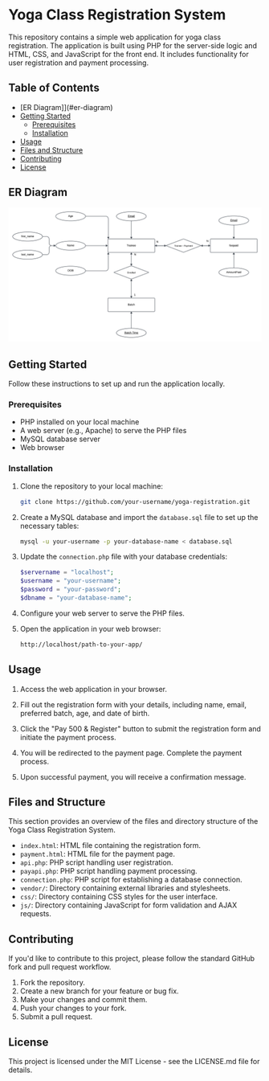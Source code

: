 # Yoga Class Registration System

This repository contains a simple web application for yoga class registration. The application is built using PHP for the server-side logic and HTML, CSS, and JavaScript for the front end. It includes functionality for user registration and payment processing.

## Table of Contents

- [ER Diagram]](#er-diagram)
- [Getting Started](#getting-started)
  - [Prerequisites](#prerequisites)
  - [Installation](#installation)
- [Usage](#usage)
- [Files and Structure](#files-and-structure)
- [Contributing](#contributing)
- [License](#license)

## ER Diagram

![ER Diagram](css/ER-Diagram-Yoga.png)

## Getting Started

Follow these instructions to set up and run the application locally.

### Prerequisites

- PHP installed on your local machine
- A web server (e.g., Apache) to serve the PHP files
- MySQL database server
- Web browser

### Installation

1. Clone the repository to your local machine:

    ```bash
    git clone https://github.com/your-username/yoga-registration.git
    ```

2. Create a MySQL database and import the `database.sql` file to set up the necessary tables:

    ```bash
    mysql -u your-username -p your-database-name < database.sql
    ```

3. Update the `connection.php` file with your database credentials:

    ```php
    $servername = "localhost";
    $username = "your-username";
    $password = "your-password";
    $dbname = "your-database-name";
    ```

4. Configure your web server to serve the PHP files.

5. Open the application in your web browser:

    ```bash
    http://localhost/path-to-your-app/
    ```

## Usage

1. Access the web application in your browser.

2. Fill out the registration form with your details, including name, email, preferred batch, age, and date of birth.

3. Click the "Pay 500 & Register" button to submit the registration form and initiate the payment process.

4. You will be redirected to the payment page. Complete the payment process.

5. Upon successful payment, you will receive a confirmation message.

## Files and Structure

This section provides an overview of the files and directory structure of the Yoga Class Registration System.

- `index.html`: HTML file containing the registration form.
- `payment.html`: HTML file for the payment page.
- `api.php`: PHP script handling user registration.
- `payapi.php`: PHP script handling payment processing.
- `connection.php`: PHP script for establishing a database connection.
- `vendor/`: Directory containing external libraries and stylesheets.
- `css/`: Directory containing CSS styles for the user interface.
- `js/`: Directory containing JavaScript for form validation and AJAX requests.

## Contributing

If you'd like to contribute to this project, please follow the standard GitHub fork and pull request workflow.

1. Fork the repository.
2. Create a new branch for your feature or bug fix.
3. Make your changes and commit them.
4. Push your changes to your fork.
5. Submit a pull request.

## License

This project is licensed under the MIT License - see the LICENSE.md file for details.
